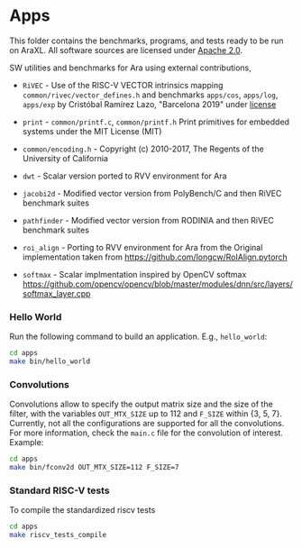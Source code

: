 # Apps

This folder contains the benchmarks, programs, and tests ready to be run on AraXL.
All software sources are licensed under [Apache 2.0](../LICENSE.sw).

SW utilities and benchmarks for Ara using external contributions,
* `RiVEC` - Use of the RISC-V VECTOR intrinsics mapping `common/rivec/vector_defines.h` and benchmarks `apps/cos`, `apps/log`, `apps/exp` by Cristóbal Ramírez Lazo, "Barcelona 2019" under [license](common/rivec/LICENSE)
* `print` - `common/printf.c`, `common/printf.h` Print primitives for embedded systems under the MIT License (MIT)
* `common/encoding.h` - Copyright (c) 2010-2017, The Regents of the University of California

* `dwt` - Scalar version ported to RVV environment for Ara
* `jacobi2d` - Modified vector version from PolyBench/C and then RiVEC benchmark suites
* `pathfinder` - Modified vector version from RODINIA and then RiVEC benchmark suites
* `roi_align` - Porting to RVV environment for Ara from the Original implementation taken from https://github.com/longcw/RoIAlign.pytorch
* `softmax` - Scalar implmentation inspired by OpenCV softmax https://github.com/opencv/opencv/blob/master/modules/dnn/src/layers/softmax_layer.cpp

### Hello World
Run the following command to build an application. E.g., `hello_world`:

```bash
cd apps
make bin/hello_world
```

### Convolutions

Convolutions allow to specify the output matrix size and the size of the filter, with the variables `OUT_MTX_SIZE` up to 112 and `F_SIZE` within {3, 5, 7}. Currently, not all the configurations are supported for all the convolutions. For more information, check the `main.c` file for the convolution of interest.
Example:

```bash
cd apps
make bin/fconv2d OUT_MTX_SIZE=112 F_SIZE=7
```

### Standard RISC-V tests

To compile the standardized riscv tests
```bash
cd apps
make riscv_tests_compile
```
